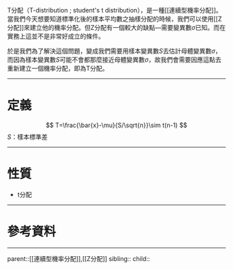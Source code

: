 T分配（T-distribution ; student's t distribution），是一種[[連續型機率分配]]。當我們今天想要知道標準化後的樣本平均數之抽樣分配的時候，我們可以使用[[Z分配]]來建立他的機率分配。但Z分配有一個較大的缺點—需要變異數$\sigma$已知。而在實務上這並不是非常好成立的條件。

於是我們為了解決這個問題，變成我們需要用樣本變異數$S$去估計母體變異數$\sigma$，而因為樣本變異數$S$可能不會都那麼接近母體變異數$\sigma$，故我們會需要因應這點去重新建立一個機率分配，即為T分配。
- - -
# 定義
$$
T=\frac{\bar{x}-\mu}{S/\sqrt{n}}\sim t(n-1)
$$
$S$：樣本標準差
- - -
# 性質
- t分配
- - -
# 參考資料

- - -
parent::[[連續型機率分配]],[[Z分配]]
sibling::
child::